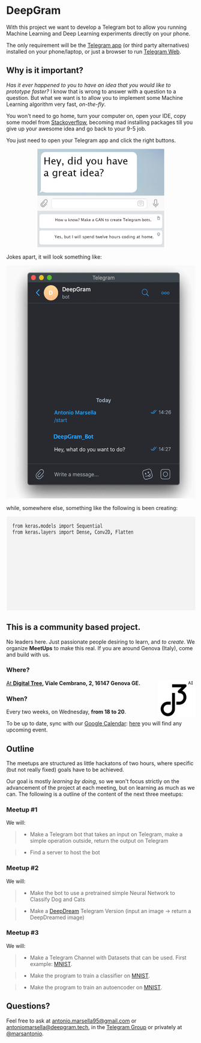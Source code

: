 # DeepGram 

With this project we want to develop a Telegram bot to allow you running Machine Learning and Deep Learning experiments directly on your phone. 

The only requirement will be the [Telegram app](https://telegram.org/apps) (or third party alternatives) installed on your phone/laptop, or just a browser to run [Telegram Web](https://web.telegram.org/).

## Why is it important?

_Has it ever happened to you to have an idea that you would like to prototype faster?_ I know that is wrong to answer with a question to a question. But what we want is to allow you to implement some Machine Learning algorithm very fast, _on-the-fly_.

You won't need to go home, turn your computer on, open your IDE, copy some model from [Stackoverflow](https://stackoverflow.com/), becoming mad installing packages till you give up your awesome idea and go back to your 9-5 job.

You just need to open your Telegram app and click the right buttons. 

<p align="center">
  <img width="338" height="262" src="https://github.com/deepgramtech/deepgramtech.github.io/blob/master/img/telegrambot.png?raw=true">
</p>

Jokes apart, it will look something like:

<p align="center">
  <img width="542" height="620" src="https://github.com/deepgramtech/deepgramtech.github.io/blob/master/img/telegif.gif?raw=true">
</p>

while, somewhere else, something like the following is been creating:

<p align="center">
  <img width="650" height="250" src="https://github.com/deepgramtech/deepgramtech.github.io/blob/master/img/modelgif.gif?raw=true">
</p>

## This is a community based project.

No leaders here. Just passionate people desiring to learn, and _to create_. We organize **MeetUps** to make this real. If you are around Genova (Italy), come and build with us. 

### Where?
<a href="https://digitaltree.ai"><img align="right" width="100" height="100" src="https://github.com/deepgramtech/deepgramtech.github.io/blob/master/img/dtblack.png?raw=true">

At **[Digital Tree](https://digitaltree.ai), Viale Cembrano, 2, 16147 Genova GE.**




### When?

 Every two weeks, on Wednesday, **from 18 to 20**. 
 
 To be up to date, sync with our [Google Calendar](https://calendar.google.com/calendar/embed?src=i8m9ckbo5l0o38bc98ocui6mp8%40group.calendar.google.com&ctz=Europe%2FRome
): [here](https://calendar.google.com/calendar/embed?src=i8m9ckbo5l0o38bc98ocui6mp8%40group.calendar.google.com&ctz=Europe%2FRome) you will find any upcoming event.

## Outline

The meetups are structured as little hackatons of two hours, where specific (but not really fixed) goals have to be achieved. 

Our goal is mostly _learning by doing_, so we won't focus strictly on the advancement of the project at each meeting, but on learning as much as we can. The following is a outline of the content of the next three meetups:


### Meetup #1

We will:

> - Make a Telegram bot that takes an input on Telegram, make a simple operation outside, return the output on Telegram

> - Find a server to host the bot


### Meetup #2

We will:

> - Make the bot to use a pretrained simple Neural Network to Classify Dog and Cats

> - Make a [DeepDream](https://en.wikipedia.org/wiki/DeepDream) Telegram Version (input an image -> return a DeepDreamed image)



### Meetup #3

We will: 

> - Make a Telegram Channel with Datasets that can be used. First example: [MNIST](http://yann.lecun.com/exdb/mnist/).
 
> - Make the program to train a classifier on [MNIST](http://yann.lecun.com/exdb/mnist/).

> - Make the program to train an autoencoder on [MNIST](http://yann.lecun.com/exdb/mnist/).

## Questions?

Feel free to ask at antonio.marsella95@gmail.com or antoniomarsella@deepgram.tech, in the [Telegram Group](t.me/hackademiaitaly) or privately at [@marsantonio](t.me/marsantonio).
